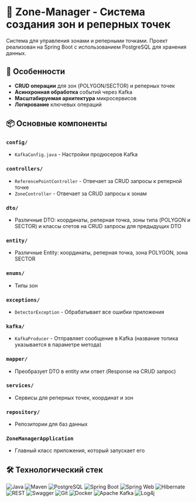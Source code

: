 # 📡 Zone-Manager - Система создания зон и реперных точек

Система для управления зонами и реперными точками. Проект реализован на Spring Boot с использованием PostgreSQL для хранения данных.

## 🌟 Особенности
- **CRUD операции** для зон (POLYGON/SECTOR) и реперных точек
- **Асинхронная обработка** событий через Kafka
- **Масштабируемая архитектура** микросервисов
- **Логирование** ключевых операций

## 📦 Основные компоненты

### `config/`
- `KafkaConfig.java` - Настройки продюсеров Kafka

### `controllers/`
- `ReferencePointController` - Отвечает за CRUD запросы к реперной точке
- `ZoneController` - Отвечает за CRUD запросы к зонам

### `dto/`
- Различные DTO: координаты, реперная точка, зоны типа (POLYGON и SECTOR) и классы отетов на CRUD запросы для предыдущих DTO

### `entity/`
- Различные Entity: координаты, реперная точка, зона POLYGON, зона SECTOR

### `enums/`
- Типы зон

### `exceptions/`
- `DetectorException` - Обрабатывает все ошибки приложения

### `kafka/`
- `KafkaProducer` - Отправляет сообщение в Kafka (название топика указывается в параметре метода)

### `mapper/`
- Преобразует DTO в entity или ответ (Response на CRUD запрос)

### `services/`
- Сервисы для реперных точек, координат и зон

### `repository/`
- Репозитории для баз данных

### `ZoneManagerApplication`
- Главный класс приложения, который запускает его

## 🛠️ Технологический стек
![Java](https://img.shields.io/badge/Java-ED8B00?style=for-the-badge&logo=openjdk&logoColor=white)
![Maven](https://img.shields.io/badge/Maven-C71A36?style=for-the-badge&logo=apachemaven&logoColor=white)
![PostgreSQL](https://img.shields.io/badge/PostgreSQL-4169E1?style=for-the-badge&logo=postgresql&logoColor=white)
![Spring Boot](https://img.shields.io/badge/Spring_Boot-6DB33F?style=for-the-badge&logo=springboot&logoColor=white)
![Spring Web](https://img.shields.io/badge/Spring_Web-6DB33F?style=for-the-badge&logo=spring&logoColor=white)
![Hibernate](https://img.shields.io/badge/Hibernate-59666C?style=for-the-badge&logo=hibernate&logoColor=white)
![REST](https://img.shields.io/badge/REST-FF6C37?style=for-the-badge&logo=rest&logoColor=white)
![Swagger](https://img.shields.io/badge/Swagger-85EA2D?style=for-the-badge&logo=swagger&logoColor=black)
![Git](https://img.shields.io/badge/Git-F05032?style=for-the-badge&logo=git&logoColor=white)
![Docker](https://img.shields.io/badge/Docker-2496ED?style=for-the-badge&logo=docker&logoColor=white)
![Apache Kafka](https://img.shields.io/badge/Apache_Kafka-231F20?style=for-the-badge&logo=apachekafka&logoColor=white)
![Log4j](https://img.shields.io/badge/Log4j-1F1F1F?style=for-the-badge&logo=apache&logoColor=white)
